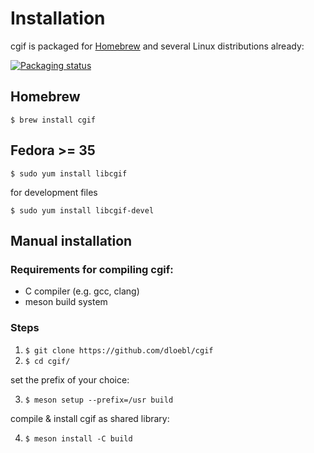 # Installation
cgif is packaged for [Homebrew](https://formulae.brew.sh/formula/cgif) and several Linux distributions already:
  
[![Packaging status](https://repology.org/badge/vertical-allrepos/cgif.svg)](https://repology.org/project/cgif/versions)

## Homebrew
`$ brew install cgif`
   
## Fedora >= 35
`$ sudo yum install libcgif`

for development files

`$ sudo yum install libcgif-devel`
   
## Manual installation
### Requirements for compiling cgif:
- C compiler (e.g. gcc, clang)
- meson build system
### Steps
1. `$ git clone https://github.com/dloebl/cgif`
2. `$ cd cgif/`

set the prefix of your choice:

3. `$ meson setup --prefix=/usr build`

compile & install cgif as shared library:

4. `$ meson install -C build`
